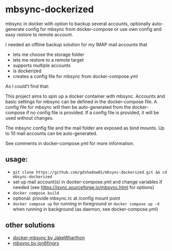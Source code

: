 # mbsync-dockerized
mbsync in docker with option to backup several accounts, optionally auto-generate config for mbsync from docker-compose or use own config and easy restore to remote account.

I needed an offline backup solution for my IMAP mail accounts that
- lets me choose the storage folder
- lets me restore to a remote target
- supports multiple accounts
- is dockerized
- creates a config file for mbsync from docker-compose.yml

As I could't find that:

This project aims to spin up a docker container with mbsync. Accounts and basic settings for mbsync can be defined in the docker-compose file. A config file for mbsync will then be auto-generated from the docker-compose if no config file is provided. If a config file is provided, it will be used without changes. 

The mbsync config file and the mail folder are exposed as bind mounts. Up to 10 mail accounts can be auto-generated. 

See comments in docker-compose.yml for more information.

## usage: 
- `git clone https://github.com/gdshadow01/mbsync-dockerized.git && cd mbsync-dockerized`
- set up mail account(s) in docker-compose.yml and change variables if needed (see https://isync.sourceforge.io/mbsync.html for options)
- `docker compose build`
- optional: provide mbsync.rc at /config mount point
- `docker compose up` for running in foreground or `docker compose up -d` when running in background (as daemon, see docker-compose.yml)

## other solutions
- [docker-mbsync by JakeWharthon](https://github.com/JakeWharton/docker-mbsync)
- [mbsync by jon6fingrs](https://github.com/jon6fingrs/mbsync/tree/main)
